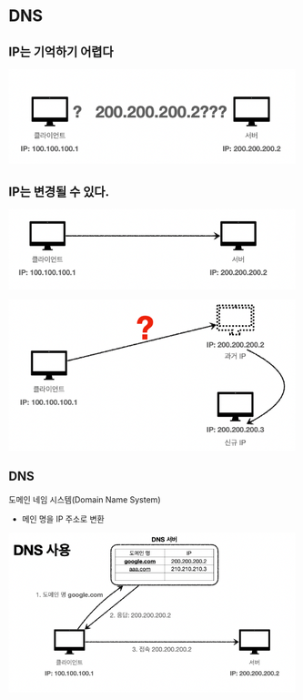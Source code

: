 # DNS

## IP는 기억하기 어렵다

![](./dns/img.png)

## IP는 변경될 수 있다.

![](./dns/img_1.png)

![](./dns/img_2.png)

## DNS


도메인 네임 시스템(Domain Name System)


* 메인 명을 IP 주소로 변환


![](dns/img_3.png)


